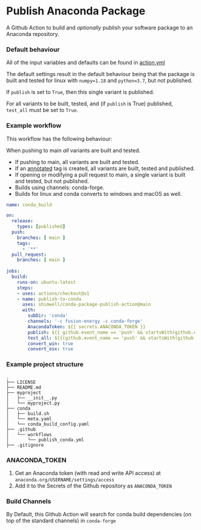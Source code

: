 # Publish Anaconda Package

A Github Action to build and *optionally* publish your software package to an Anaconda repository.

### Default behaviour

All of the input variables and defaults can be found in [action.yml](https://github.com/paskino/conda-package-publish-action/blob/update-readme/action.yml)

The default settings result in the default behaviour being that the package is built and tested for linux with `numpy=1.18` and `python=3.7`, but not published.

If `publish` is set to `True`, then this single variant is published.

For all variants to be built, tested, and (if `publish` is True) published, `test_all` must be set to `True`.

### Example workflow
This workflow has the following behaviour:

When pushing to main *all* variants are built and tested.

- If pushing to main, all variants are built and tested.
- If an [annotated](https://git-scm.com/book/en/v2/Git-Basics-Tagging) tag is created, all variants are built, tested and published.
- If opening or modifying a pull request to main, a single variant is built and tested, but not published.
- Builds using channels: conda-forge.
- Builds for linux and conda converts to windows and macOS as well.

```yaml
name: conda_build

on:
  release:
    types: [published]
  push:
    branches: [ main ]
    tags:
      - '**'
  pull_request:
    branches: [ main ]
    
jobs:
  build:
    runs-on: ubuntu-latest
    steps:
    - uses: actions/checkout@v1
    - name: publish-to-conda
      uses: shimwell/conda-package-publish-action@main
      with:
        subDir: 'conda'
        channels: '-c fusion-energy -c conda-forge'
        AnacondaToken: ${{ secrets.ANACONDA_TOKEN }}
        publish: ${{ github.event_name == 'push' && startsWith(github.event.ref, 'refs/tags') }}
        test_all: ${{(github.event_name == 'push' && startsWith(github.event.ref, 'refs/tags')) || (github.ref == 'refs/heads/main')}}
        convert_win: true
        convert_osx: true
```

### Example project structure

```
.
├── LICENSE
├── README.md
├── myproject
│   ├── __init__.py
│   └── myproject.py
├── conda
│   ├── build.sh
│   └── meta.yaml
│   └── conda_build_config.yaml
├── .github
│   └── workflows
│       └── publish_conda.yml
├── .gitignore
```

### ANACONDA_TOKEN

1. Get an Anaconda token (with read and write API access) at `anaconda.org/USERNAME/settings/access` 
2. Add it to the Secrets of the Github repository as `ANACONDA_TOKEN`

### Build Channels
By Default, this Github Action will search for conda build dependencies (on top of the standard channels) in `conda-forge`
